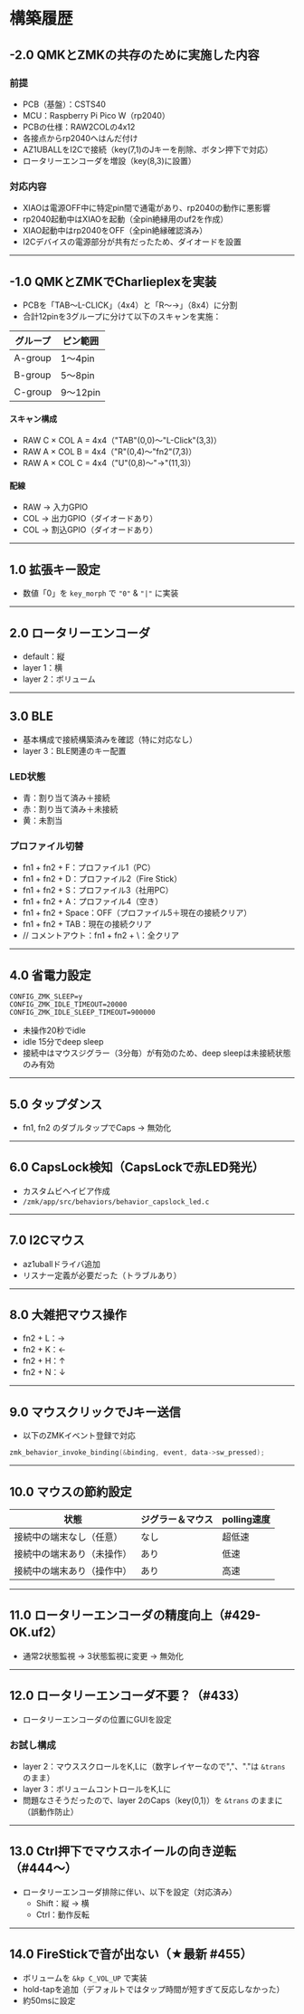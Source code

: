 # 構築履歴

## -2.0 QMKとZMKの共存のために実施した内容

### 前提
- PCB（基盤）：CSTS40  
- MCU：Raspberry Pi Pico W（rp2040）  
- PCBの仕様：RAW2COLの4x12  
- 各接点からrp2040へはんだ付け  
- AZ1UBALLをI2Cで接続（key(7,1)のJキーを削除、ボタン押下で対応）  
- ロータリーエンコーダを増設（key(8,3)に設置）

### 対応内容
- XIAOは電源OFF中に特定pin間で通電があり、rp2040の動作に悪影響  
- rp2040起動中はXIAOを起動（全pin絶縁用のuf2を作成）  
- XIAO起動中はrp2040をOFF（全pin絶縁確認済み）  
- I2Cデバイスの電源部分が共有だったため、ダイオードを設置  

---

## -1.0 QMKとZMKでCharlieplexを実装

- PCBを「TAB〜L-CLICK」（4x4）と「R〜→」（8x4）に分割  
- 合計12pinを3グループに分けて以下のスキャンを実施：

| グループ | ピン範囲 |
|---------|----------|
| A-group | 1〜4pin  |
| B-group | 5〜8pin  |
| C-group | 9〜12pin |

#### スキャン構成
- RAW C × COL A = 4x4（"TAB"(0,0)〜"L-Click"(3,3)）  
- RAW A × COL B = 4x4（"R"(0,4)〜"fn2"(7,3)）  
- RAW A × COL C = 4x4（"U"(0,8)〜"→"(11,3)）

#### 配線
- RAW → 入力GPIO  
- COL → 出力GPIO（ダイオードあり）  
- COL → 割込GPIO（ダイオードあり）  

---

## 1.0 拡張キー設定

- 数値「0」を `key_morph` で `"0"` & `"|"` に実装  

---

## 2.0 ロータリーエンコーダ

- default：縦  
- layer 1：横  
- layer 2：ボリューム  

---

## 3.0 BLE

- 基本構成で接続構築済みを確認（特に対応なし）  
- layer 3：BLE関連のキー配置  

### LED状態
- 青：割り当て済み＋接続  
- 赤：割り当て済み＋未接続  
- 黄：未割当  

### プロファイル切替
- fn1 + fn2 + F：プロファイル1（PC）  
- fn1 + fn2 + D：プロファイル2（Fire Stick）  
- fn1 + fn2 + S：プロファイル3（社用PC）  
- fn1 + fn2 + A：プロファイル4（空き）  
- fn1 + fn2 + Space：OFF（プロファイル5＋現在の接続クリア）  
- fn1 + fn2 + TAB：現在の接続クリア  
- // コメントアウト：fn1 + fn2 + \：全クリア  

---

## 4.0 省電力設定

```text
CONFIG_ZMK_SLEEP=y
CONFIG_ZMK_IDLE_TIMEOUT=20000
CONFIG_ZMK_IDLE_SLEEP_TIMEOUT=900000
```

- 未操作20秒でidle  
- idle 15分でdeep sleep  
- 接続中はマウスジグラー（3分毎）が有効のため、deep sleepは未接続状態のみ有効  

---

## 5.0 タップダンス

- fn1, fn2 のダブルタップでCaps → 無効化  

---

## 6.0 CapsLock検知（CapsLockで赤LED発光）

- カスタムビヘイビア作成  
- `/zmk/app/src/behaviors/behavior_capslock_led.c`  

---

## 7.0 I2Cマウス

- az1uballドライバ追加  
- リスナー定義が必要だった（トラブルあり）  

---

## 8.0 大雑把マウス操作

- fn2 + L：→  
- fn2 + K：←  
- fn2 + H：↑  
- fn2 + N：↓  

---

## 9.0 マウスクリックでJキー送信

- 以下のZMKイベント登録で対応  
```c
zmk_behavior_invoke_binding(&binding, event, data->sw_pressed);
```

---

## 10.0 マウスの節約設定

| 状態                     | ジグラー＆マウス | polling速度 |
|--------------------------|------------------|--------------|
| 接続中の端末なし（任意） | なし              | 超低速       |
| 接続中の端末あり（未操作） | あり              | 低速         |
| 接続中の端末あり（操作中） | あり              | 高速         |

---

## 11.0 ロータリーエンコーダの精度向上（#429-OK.uf2）

- 通常2状態監視 → 3状態監視に変更 → 無効化  

---

## 12.0 ロータリーエンコーダ不要？（#433）

- ロータリーエンコーダの位置にGUIを設定  

### お試し構成
- layer 2：マウススクロールをK,Lに（数字レイヤーなので","、"."は `&trans` のまま）  
- layer 3：ボリュームコントロールをK,Lに  
- 問題なさそうだったので、layer 2のCaps（key(0,1)）を `&trans` のままに（誤動作防止）  

---

## 13.0 Ctrl押下でマウスホイールの向き逆転（#444〜）

- ロータリーエンコーダ排除に伴い、以下を設定（対応済み）  
  - Shift：縦 → 横  
  - Ctrl：動作反転  

---

## 14.0 FireStickで音が出ない（★最新 #455）

- ボリュームを `&kp C_VOL_UP` で実装  
- hold-tapを追加（デフォルトではタップ時間が短すぎて反応しなかった）  
- 約50msに設定  

